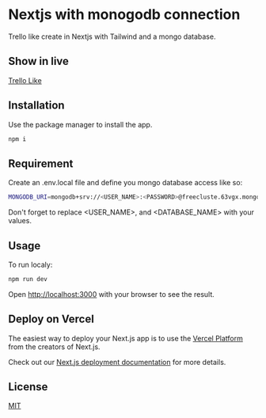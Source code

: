 # Nextjs with monogodb connection

Trello like create in Nextjs with Tailwind and a mongo database.

## Show in live

[Trello Like](https://next-test-app-taupe.vercel.app/)

## Installation

Use the package manager to install the app.

```bash
npm i
```

## Requirement

Create an .env.local file and define you mongo database access like so:

```bash
MONGODB_URI=mongodb+srv://<USER_NAME>:<PASSWORD>@freecluste.63vgx.mongodb.net/<DATABASE_NAME>?retryWrites=true&w=majority
```
Don't forget to replace <USER_NAME>, <PASSWORD> and <DATABASE_NAME> with your values.

## Usage

To run localy:

```bash
npm run dev
```
Open [http://localhost:3000](http://localhost:3000) with your browser to see the result.
  
## Deploy on Vercel

The easiest way to deploy your Next.js app is to use the [Vercel Platform](https://vercel.com/new?utm_medium=default-template&filter=next.js&utm_source=create-next-app&utm_campaign=create-next-app-readme) from the creators of Next.js.

Check out our [Next.js deployment documentation](https://nextjs.org/docs/deployment) for more details.
  
## License
[MIT](https://choosealicense.com/licenses/mit/)
